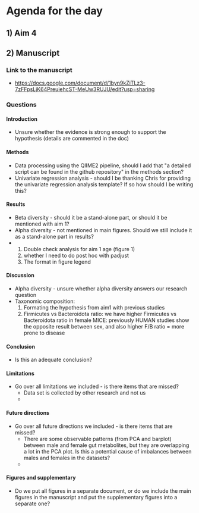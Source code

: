 # Agenda for the day
## 1) Aim 4
## 2) Manuscript
### Link to the manuscript
* https://docs.google.com/document/d/1byn9kZiTLz3-7zFFpsLjK64PreuiehcST-MeUw3RUJU/edit?usp=sharing
### Questions
#### Introduction
* Unsure whether the evidence is strong enough to support the hypothesis (details are commented in the doc)
#### Methods
* Data processing using the QIIME2 pipeline, should I add that "a detailed script can be found in the github repository" in the methods section?
* Univariate regression analysis - should I be thanking Chris for providing the univariate regression analysis template? If so how should I be writing this?
#### Results
* Beta diversity - should it be a stand-alone part, or should it be mentioned with aim 1?
* Alpha diversity - not mentioned in main figures. Should we still include it as a stand-alone part in results?
* 1. Double check analysis for aim 1 age  (figure 1)
    1. whether I need to do post hoc with padjust
    2. The format in figure legend
#### Discussion
* Alpha diversity - unsure whether alpha diversity answers our research question
* Taxonomic composition:
    1. Formating the hypothesis from aim1 with previous studies
    2. Firmicutes vs Bacteroidota ratio: we have higher Firmicutes vs Bacteroidota ratio in female MICE: previously HUMAN studies show the opposite result between sex, and also higher F/B ratio = more prone to disease
#### Conclusion
* Is this an adequate conclusion? 
#### Limitations
* Go over all limitations we included - is there items that are missed?
  * Data set is collected by other research and not us
  * 
#### Future directions
* Go over all future directions we included - is there items that are missed?
  * There are some observable patterns (from PCA and barplot) between male and female gut metabolites, but they are overlapping a lot in the PCA plot. Is this a potential cause of  imbalances between males and females in the datasets?
  * 
#### Figures and supplementary
* Do we put all figures in a separate document, or do we include the main figures in the manuscript and put the supplementary figures into a separate one?
